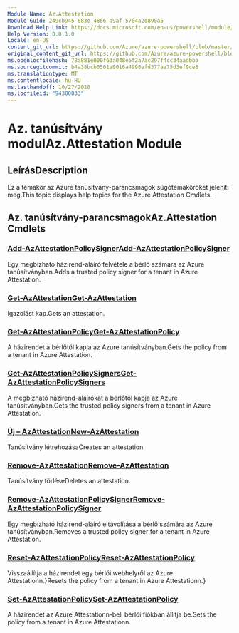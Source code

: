 ```yaml
---
Module Name: Az.Attestation
Module Guid: 249cb945-683e-4866-a9af-5704a2d890a5
Download Help Link: https://docs.microsoft.com/en-us/powershell/module/az.attestation
Help Version: 0.0.1.0
Locale: en-US
content_git_url: https://github.com/Azure/azure-powershell/blob/master/src/Attestation/Attestation/help/Az.Attestation.md
original_content_git_url: https://github.com/Azure/azure-powershell/blob/master/src/Attestation/Attestation/help/Az.Attestation.md
ms.openlocfilehash: 78a881e000f63a048e5f2a7ac297f4cc34aadbba
ms.sourcegitcommit: b4a38bcb0501a9016a4998efd377aa75d3ef9ce8
ms.translationtype: MT
ms.contentlocale: hu-HU
ms.lasthandoff: 10/27/2020
ms.locfileid: "94300833"
---
```

# <span data-ttu-id="abc2b-101">Az. tanúsítvány modul</span><span class="sxs-lookup"><span data-stu-id="abc2b-101">Az.Attestation Module</span></span>
## <span data-ttu-id="abc2b-102">Leírás</span><span class="sxs-lookup"><span data-stu-id="abc2b-102">Description</span></span>
<span data-ttu-id="abc2b-103">Ez a témakör az Azure tanúsítvány-parancsmagok súgótémaköröket jeleníti meg.</span><span class="sxs-lookup"><span data-stu-id="abc2b-103">This topic displays help topics for the Azure Attestation Cmdlets.</span></span>

## <span data-ttu-id="abc2b-104">Az. tanúsítvány-parancsmagok</span><span class="sxs-lookup"><span data-stu-id="abc2b-104">Az.Attestation Cmdlets</span></span>
### [<span data-ttu-id="abc2b-105">Add-AzAttestationPolicySigner</span><span class="sxs-lookup"><span data-stu-id="abc2b-105">Add-AzAttestationPolicySigner</span></span>](Add-AzAttestationPolicySigner.md)
<span data-ttu-id="abc2b-106">Egy megbízható házirend-aláíró felvétele a bérlő számára az Azure tanúsítványban.</span><span class="sxs-lookup"><span data-stu-id="abc2b-106">Adds a trusted policy signer for a tenant in Azure Attestation.</span></span>

### [<span data-ttu-id="abc2b-107">Get-AzAttestation</span><span class="sxs-lookup"><span data-stu-id="abc2b-107">Get-AzAttestation</span></span>](Get-AzAttestation.md)
<span data-ttu-id="abc2b-108">Igazolást kap.</span><span class="sxs-lookup"><span data-stu-id="abc2b-108">Gets an attestation.</span></span>

### [<span data-ttu-id="abc2b-109">Get-AzAttestationPolicy</span><span class="sxs-lookup"><span data-stu-id="abc2b-109">Get-AzAttestationPolicy</span></span>](Get-AzAttestationPolicy.md)
<span data-ttu-id="abc2b-110">A házirendet a bérlőtől kapja az Azure tanúsítványban.</span><span class="sxs-lookup"><span data-stu-id="abc2b-110">Gets the policy from a tenant in Azure Attestation.</span></span>

### [<span data-ttu-id="abc2b-111">Get-AzAttestationPolicySigners</span><span class="sxs-lookup"><span data-stu-id="abc2b-111">Get-AzAttestationPolicySigners</span></span>](Get-AzAttestationPolicySigners.md)
<span data-ttu-id="abc2b-112">A megbízható házirend-aláírókat a bérlőtől kapja az Azure tanúsítványban.</span><span class="sxs-lookup"><span data-stu-id="abc2b-112">Gets the trusted policy signers from a tenant in Azure Attestation.</span></span>

### [<span data-ttu-id="abc2b-113">Új – AzAttestation</span><span class="sxs-lookup"><span data-stu-id="abc2b-113">New-AzAttestation</span></span>](New-AzAttestation.md)
<span data-ttu-id="abc2b-114">Tanúsítvány létrehozása</span><span class="sxs-lookup"><span data-stu-id="abc2b-114">Creates an attestation</span></span>

### [<span data-ttu-id="abc2b-115">Remove-AzAttestation</span><span class="sxs-lookup"><span data-stu-id="abc2b-115">Remove-AzAttestation</span></span>](Remove-AzAttestation.md)
<span data-ttu-id="abc2b-116">Tanúsítvány törlése</span><span class="sxs-lookup"><span data-stu-id="abc2b-116">Deletes an attestation.</span></span>

### [<span data-ttu-id="abc2b-117">Remove-AzAttestationPolicySigner</span><span class="sxs-lookup"><span data-stu-id="abc2b-117">Remove-AzAttestationPolicySigner</span></span>](Remove-AzAttestationPolicySigner.md)
<span data-ttu-id="abc2b-118">Egy megbízható házirend-aláíró eltávolítása a bérlő számára az Azure tanúsítványban.</span><span class="sxs-lookup"><span data-stu-id="abc2b-118">Removes a trusted policy signer for a tenant in Azure Attestation.</span></span>

### [<span data-ttu-id="abc2b-119">Reset-AzAttestationPolicy</span><span class="sxs-lookup"><span data-stu-id="abc2b-119">Reset-AzAttestationPolicy</span></span>](Reset-AzAttestationPolicy.md)
<span data-ttu-id="abc2b-120">Visszaállítja a házirendet egy bérlői webhelyről az Azure Attestationn.}</span><span class="sxs-lookup"><span data-stu-id="abc2b-120">Resets the policy from a tenant in Azure Attestationn.}</span></span>

### [<span data-ttu-id="abc2b-121">Set-AzAttestationPolicy</span><span class="sxs-lookup"><span data-stu-id="abc2b-121">Set-AzAttestationPolicy</span></span>](Set-AzAttestationPolicy.md)
<span data-ttu-id="abc2b-122">A házirendet az Azure Attestationn-beli bérlői fiókban állítja be.</span><span class="sxs-lookup"><span data-stu-id="abc2b-122">Sets the policy from a tenant in Azure Attestationn.</span></span>

